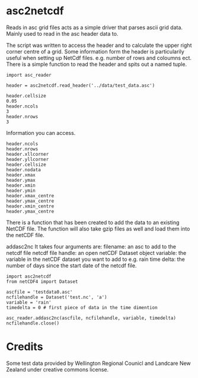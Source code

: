 # asc2netcdf
Reads in asc grid files acts as a simple driver that parses ascii grid data.
Mainly used to read in the asc header data to.

The script was written to access the header and to calculate the upper right
corner centre of a grid. Some information form the header is particularily useful when setting up NetCdf files. e.g. number of rows and coloumns ect.
There is a simple function to read the header and spits out a named tuple.

```
import asc_reader

header = asc2netcdf.read_header('../data/test_data.asc')

header.cellsize
0.05
header.ncols
3
header.nrows
3
```
Information you can access.

```
header.ncols
header.nrows
header.xllcorner
header.yllcorner
header.cellsize 
header.nodata
header.xmax
header.ymax
header.xmin
header.ymin
header.xmax_centre
header.ymax_centre
header.xmin_centre
header.ymax_centre
```

There is a function that has been created to add the data to an existing NetCDF file. The function will also take gzip files as well and load them into the netCDF file.

addasc2nc
It takes four arguments are:
    filename: an asc to add to the netcdf file
    netcdf file handle: an open netCDF Dataset object
    variable: the variable in the netCDF dataset you want to add to e.g. rain
    time delta: the number of days since the start date of the netcdf file.

```
import asc2netcdf
from netCDF4 import Dataset

ascfile = 'testdata0.asc'
ncfilehandle = Dataset('test.nc', 'a')
variable = 'rain'
timedelta = 0 # first piece of data in the time dimention

asc_reader.addasc2nc(ascfile, ncfilehandle, variable, timedelta)
ncfilehandle.close()
```


# Credits #
Some test data provided by Wellington Regional Counicl and Landcare New Zealand under creative commons license. 